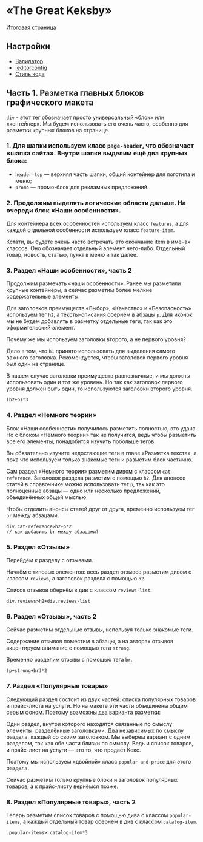 # «The Great Keksby»

[Итоговая страница](preview.png)

## Настройки


- [Валидатор](http://validator.w3.org/nu/)
- [.editorconfig](.editorconfig)
- [Стиль кода](https://codeguide.academy/html-css.html)


## Часть 1. Разметка главных блоков графического макета

`div` - этот тег обозначает просто универсальный «блок» или «контейнер». Мы будем использовать его очень часто, особенно для разметки крупных блоков на странице.

### 1. Для шапки используем класс `page-header`, что обозначает «шапка сайта». Внутри шапки выделим ещё два крупных блока:
- `header-top` — верхняя часть шапки, общий контейнер для логотипа и меню;
- `promo` — промо-блок для рекламных предложений.

### 2. Продолжим выделять логические области дальше. На очереди блок «Наши особенности».

Для контейнера всех особенностей используем класс `features`, а для каждой отдельной особенности используем класс `feature-item`.

Кстати, вы будете очень часто встречать это окончание item в именах классов. Оно обозначает отдельный элемент чего-либо. Отдельный товар, новость, статью, пункт в меню и так далее.

### 3. Раздел «Наши особенности», часть 2

Продолжим размечать «наши особенности». Ранее мы разметили крупные контейнеры, а сейчас разметим более мелкие содержательные элементы.

Для заголовков преимуществ «Выбор», «Качество» и «Безопасность» используем тег `h2`, а тексты-описания обернём в абзацы `p`. Для иконок мы не будем добавлять в разметку отдельные теги, так как это оформительский элемент.

Почему же мы используем заголовки второго, а не первого уровня?

Дело в том, что `h1` принято использовать для выделения самого важного заголовка. Рекомендуется, чтобы заголовок первого уровня был один на странице.

В нашем случае заголовки преимуществ равнозначные, и мы должны использовать один и тот же уровень. Но так как заголовок первого уровня должен быть один, то используются заголовки второго уровня.

```
(h2+p)*3
```

### 4. Раздел «Немного теории»
Блок «Наши особенности» получилось разметить полностью, это удача. Но с блоком «Немного теории» так не получится, ведь чтобы разметить все его элементы, понадобится изучить побольше тегов.

Вы обязательно изучите недостающие теги в главе «Разметка текста», а пока что используем только знакомые теги и разметим блок частично.

Сам раздел «Немного теории» разметим дивом с классом `cat-reference`. Заголовок раздела разметим с помощью `h2`. Для анонсов статей в справочнике можно использовать тег `p`, так как это полноценные абзацы — одно или несколько предложений, объединённых общей мыслью.

Чтобы отделить анонсы статей друг от друга, временно используем тег `br` между абзацами.

```
div.cat-reference>h2+p*2
// как добавить br между абзацами?
```

### 5. Раздел «Отзывы»

Перейдём к разделу с отзывами.

Начнём с типовых элементов: весь раздел отзывов разметим дивом с классом `reviews`, а заголовок раздела с помощью `h2`.

Список отзывов обернём в див с классом `reviews-list`.
```
div.reviews>h2+div.reviews-list
```

### 6. Раздел «Отзывы», часть 2

Сейчас разметим отдельные отзывы, используя только знакомые теги.

Содержание отзывов поместим в абзацы, а на авторах отзывов акцентируем внимание с помощью тега `strong`.

Временно разделим отзывы с помощью тега `br`.

```
(p+strong+br)*2
```

### 7. Раздел «Популярные товары»

Следующий раздел состоит из двух частей: списка популярных товаров и прайс-листа на услуги. Но на макете эти части объединены общим серым фоном. Поэтому возможны два варианта разметки:

Один раздел, внутри которого находятся связанные по смыслу элементы, разделённые заголовками.
Два независимых по смыслу раздела, каждый со своим заголовком.
Мы выберем вариант с одним разделом, так как обе части близки по смыслу. Ведь и список товаров, и прайс-лист на услуги — это то, что продаёт Кекс.

Поэтому мы используем «двойной» класс `popular-and-price` для этого раздела.

Сейчас разметим только крупные блоки и заголовок популярных товаров, а к прайс-листу вернёмся позже.

### 8. Раздел «Популярные товары», часть 2

Теперь разметим список товаров с помощью дива с классом `popular-items`, а каждый отдельный товар обернём в див с классом `catalog-item`.

```
.popular-items>.catalog-item*3
```
